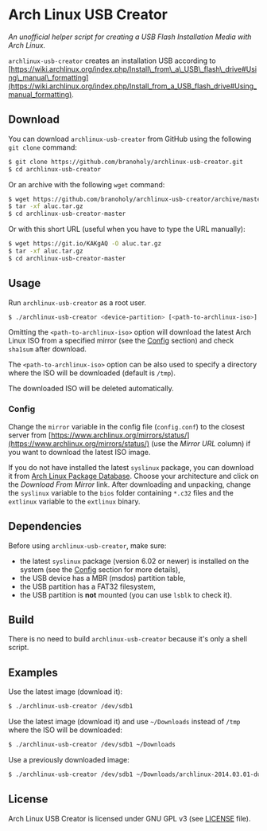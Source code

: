 # Arch Linux USB Creator

*An unofficial helper script for creating a USB Flash Installation Media with 
Arch Linux.*

`archlinux-usb-creator` creates an installation USB according to 
[https://wiki.archlinux.org/index.php/Install\_from\_a\_USB\_flash\_drive#Using\_manual\_formatting](https://wiki.archlinux.org/index.php/Install_from_a_USB_flash_drive#Using_manual_formatting).

## Download
You can download `archlinux-usb-creator` from GitHub using the following 
`git clone` command:
```bash
$ git clone https://github.com/branoholy/archlinux-usb-creator.git
$ cd archlinux-usb-creator
```

Or an archive with the following `wget` command:
```bash
$ wget https://github.com/branoholy/archlinux-usb-creator/archive/master.tar.gz -O aluc.tar.gz
$ tar -xf aluc.tar.gz
$ cd archlinux-usb-creator-master
```

Or with this short URL (useful when you have to type the URL manually):
```bash
$ wget https://git.io/KAKgAQ -O aluc.tar.gz
$ tar -xf aluc.tar.gz
$ cd archlinux-usb-creator-master
```

## Usage
Run `archlinux-usb-creator` as a root user.

```bash
$ ./archlinux-usb-creator <device-partition> [<path-to-archlinux-iso>]
```

Omitting the `<path-to-archlinux-iso>` option will download the latest Arch 
Linux ISO from a specified mirror (see the [Config](#config) section) and check 
`sha1sum` after download.

The `<path-to-archlinux-iso>` option can be also used to specify a directory 
where the ISO will be downloaded (default is `/tmp`).

The downloaded ISO will be deleted automatically.

### Config
Change the `mirror` variable in the config file (`config.conf`) to the closest 
server from [https://www.archlinux.org/mirrors/status/](https://www.archlinux.org/mirrors/status/) 
(use the *Mirror URL* column) if you want to download the latest ISO image.

If you do not have installed the latest `syslinux` package, you can download it 
from [Arch Linux Package Database](https://www.archlinux.org/packages/?repo=Core&q=syslinux). 
Choose your architecture and click on the *Download From Mirror* link. After 
downloading and unpacking, change the `syslinux` variable to the `bios` folder 
containing `*.c32` files and the `extlinux` variable to the `extlinux` binary.

## Dependencies
Before using `archlinux-usb-creator`, make sure:

* the latest `syslinux` package (version 6.02 or newer) is installed 
  on the system (see the [Config](#config) section for more details),
* the USB device has a MBR (msdos) partition table,
* the USB partition has a FAT32 filesystem,
* the USB partition is **not** mounted (you can use `lsblk` to check it).

## Build
There is no need to build `archlinux-usb-creator` because it's only a shell 
script.

## Examples
Use the latest image (download it):
```bash
$ ./archlinux-usb-creator /dev/sdb1
```

Use the latest image (download it) and use `~/Downloads` instead of `/tmp` 
where the ISO will be downloaded:
```bash
$ ./archlinux-usb-creator /dev/sdb1 ~/Downloads
```

Use a previously downloaded image:
```bash
$ ./archlinux-usb-creator /dev/sdb1 ~/Downloads/archlinux-2014.03.01-dual.iso
```

## License
Arch Linux USB Creator is licensed under GNU GPL v3 (see 
[LICENSE](https://github.com/branoholy/archlinux-usb-creator/blob/master/LICENSE) 
file).

